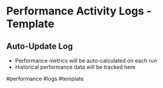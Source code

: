 # Performance Activity Logs - Template

## Auto-Update Log
- Performance metrics will be auto-calculated on each run
- Historical performance data will be tracked here

#performance #logs #template
